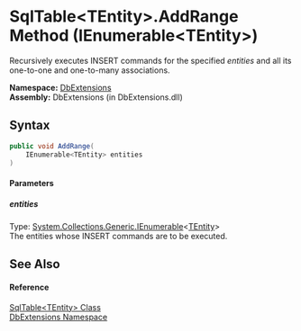 SqlTable&lt;TEntity>.AddRange Method (IEnumerable&lt;TEntity>)
==============================================================
Recursively executes INSERT commands for the specified *entities* and all its one-to-one and one-to-many associations.

**Namespace:** [DbExtensions][1]  
**Assembly:** DbExtensions (in DbExtensions.dll)

Syntax
------

```csharp
public void AddRange(
	IEnumerable<TEntity> entities
)
```

#### Parameters

##### *entities*
Type: [System.Collections.Generic.IEnumerable][2]&lt;[TEntity][3]>  
The entities whose INSERT commands are to be executed.


See Also
--------

#### Reference
[SqlTable&lt;TEntity> Class][3]  
[DbExtensions Namespace][1]  

[1]: ../README.md
[2]: http://msdn.microsoft.com/en-us/library/9eekhta0
[3]: README.md